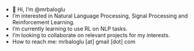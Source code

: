 - 👋 Hi, I’m @mrbaloglu
- I’m interested in Natural Language Processing, Signal Processing and Reinforcement Learning.
- I’m currently learning to use RL on NLP tasks.
- I’m looking to collaborate on relevant projects for my interests.
- How to reach me: mrbaloglu [at] gmail [dot] com

<!---
mrbaloglu/mrbaloglu is a ✨ special ✨ repository because its `README.md` (this file) appears on your GitHub profile.
You can click the Preview link to take a look at your changes.
--->

